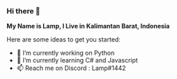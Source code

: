 ### Hi there 👋

**My Name is Lamp, I Live in Kalimantan Barat, Indonesia**

Here are some ideas to get you started:

- 🔭 I’m currently working on Python
- 🌱 I’m currently learning C# and Javascript
- 📫 Reach me on Discord : Lamp#1442
